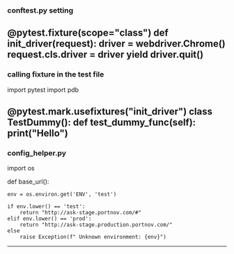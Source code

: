  ### conftest.py setting ###

@pytest.fixture(scope="class")
def init_driver(request):
    driver = webdriver.Chrome()
    request.cls.driver = driver
    yield
    driver.quit()
 -----------------------------------------------------   
    
  ###  calling fixture in the test file ###
import pytest
import pdb

@pytest.mark.usefixtures("init_driver")
class TestDummy():
    def test_dummy_func(self):
        print("Hello")
 -----------------------------------------------------       
 ### config_helper.py ### 
 
 
import os

def base_url():

    env = os.environ.get('ENV', 'test')

    if env.lower() == 'test':
        return "http://ask-stage.portnov.com/#"
    elif env.lower() == 'prod':
        return "http://ask-stage.production.portnov.com/"
    else
        raise Exception(f" Unknown environment: {env}")
-------------------------------------------------------